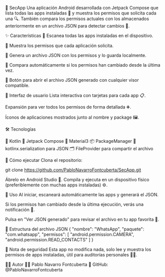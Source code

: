 🔐 SecApp
Una aplicación Android desarrollada con Jetpack Compose que lista todas las apps instaladas 📱 y muestra los permisos que solicita cada una 🔍. También compara los permisos actuales con los almacenados anteriormente en un archivo JSON para detectar cambios 🔁.

✨ Características
🔎 Escanea todas las apps instaladas en el dispositivo.

🛂 Muestra los permisos que cada aplicación solicita.

📁 Genera un archivo JSON con los permisos y lo guarda localmente.

🔄 Compara automáticamente si los permisos han cambiado desde la última vez.

👀 Botón para abrir el archivo JSON generado con cualquier visor compatible.

📸 Interfaz de usuario
Lista interactiva con tarjetas para cada app 📋.

Expansión para ver todos los permisos de forma detallada ➕.

Íconos de aplicaciones mostrados junto al nombre y package 🖼️.

🛠️ Tecnologías

🧩 Kotlin
🧵 Jetpack Compose
🎨 Material3
📦 PackageManager
🧾 kotlinx.serialization para JSON
🗂️ FileProvider para compartir el archivo

🚀 Cómo ejecutar
Clona el repositorio:

git clone https://github.com/PabloNavarroFontcuberta/SecApp.git


Ábrelo en Android Studio 📱.
Compila y ejecuta en un dispositivo físico (preferiblemente con muchas apps instaladas) ⚙️.

🧪 Uso
Al iniciar, escaneará automáticamente las apps y generará el JSON.

Si los permisos han cambiado desde la última ejecución, verás una notificación 📣.

Pulsa en "Ver JSON generado" para revisar el archivo en tu app favorita 📖.

📂 Estructura del archivo JSON
  {
    "nombre": "WhatsApp",
    "paquete": "com.whatsapp",
    "permisos": [
      "android.permission.CAMERA",
      "android.permission.READ_CONTACTS"
    ]
  }

📌 Nota de seguridad
Esta app no modifica nada, solo lee y muestra los permisos de apps instaladas, útil para auditorías personales 🕵️‍♂️.

🧑‍💻 Autor
👨‍💻 Pablo Navarro Fontcuberta
📍 GitHub: @PabloNavarroFontcuberta

